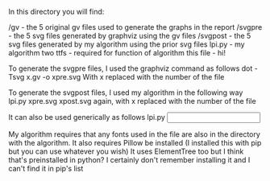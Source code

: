 In this directory you will find:

/gv 		- the 5 original gv files used to generate the graphs in the report
/svgpre		- the 5 svg files generated by graphviz using the gv files
/svgpost	- the 5 svg files generated by my algorithm using the prior svg files
lpi.py		- my algorithm
two ttfs	- required for function of algorithm
this file	- hi!

To generate the svgpre files, I used the graphviz command as follows
dot -Tsvg x.gv -o xpre.svg
With x replaced with the number of the file

To generate the svgpost files, I used my algorithm in the following way
lpi.py xpre.svg xpost.svg
again, with x replaced with the number of the file

It can also be used generically as follows
lpi.py <input> <output>

My algorithm requires that any fonts used in the file are also in the directory with the algorithm.
It also requires Pillow be installed (I installed this with pip but you can use whatever you wish)
It uses ElementTree too but I think that's preinstalled in python? I certainly don't remember installing it and I can't find it in pip's list

